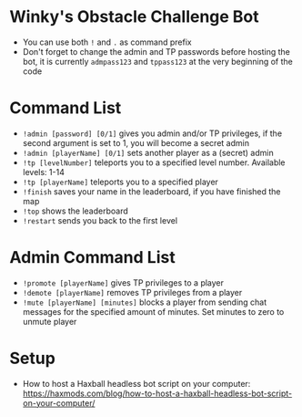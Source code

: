 # Winky's Obstacle Challenge Bot
- You can use both `!` and `.` as command prefix
- Don't forget to change the admin and TP passwords before hosting the bot, it is currently `admpass123` and `tppass123` at the very beginning of the code
# Command List
- `!admin [password] [0/1]` gives you admin and/or TP privileges, if the second argument is set to 1, you will become a secret admin
- `!admin [playerName] [0/1]` sets another player as a (secret) admin
- `!tp [levelNumber]` teleports you to a specified level number. Available levels: 1-14
- `!tp [playerName]` teleports you to a specified player
- `!finish` saves your name in the leaderboard, if you have finished the map
- `!top` shows the leaderboard
- `!restart` sends you back to the first level
# Admin Command List
- `!promote [playerName]` gives TP privileges to a player
- `!demote [playerName]` removes TP privileges from a player
- `!mute [playerName] [minutes]` blocks a player from sending chat messages for the specified amount of minutes. Set minutes to zero to unmute player
# Setup
- How to host a Haxball headless bot script on your computer: https://haxmods.com/blog/how-to-host-a-haxball-headless-bot-script-on-your-computer/
